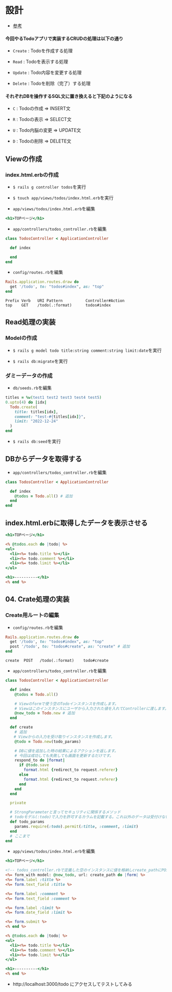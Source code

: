 # 設計

+ [参考](https://qiita.com/hito_taro/items/4915ac9004046e26f23d) <br>

#### 今回やるTodoアプリで実装するCRUDの処理は以下の通り

+ `Create` : Todoを作成する処理<br>

+ `Read` : Todoを表示する処理<br>

+ `Update` : Todo内容を変更する処理<br>

+ `Delete` : Todoを削除（完了）する処理<br>

#### それぞれDBを操作するSQL文に置き換えると下記のようになる

+ `C` : Todoの作成 => INSERT文<br>

+ `R` : Todoの表示 => SELECT文<br>

+ `U` : Todo内脳の変更 => UPDATE文<br>

+ `D` : Todoの削除 => DELETE文<br>

## Viewの作成

### index.html.erbの作成

+ `$ rails g controller todos`を実行<br>

+ `$ touch app/views/todos/index.html.erb`を実行<br>

+ `app/views/todos/index.html.erb`を編集<br>

```html:index.html.erb
<h1>TOPページ</h1>
```

+ `app/controllers/todos_controller.rb`を編集<br>

```rb:todos_controller.rb
class TodosController < ApplicationController

  def index

  end
end
```

+ `config/routes.rb`を編集<br>

```rb:routes.rb
Rails.application.routes.draw do
  get '/todo', to: "todos#index", as: "top"
end
```

```
Prefix Verb   URI Pattern          Controller#Action
top    GET    /todo(.:format)      todos#index
```

## Read処理の実装

### Modelの作成

+ `$ rails g model todo title:string comment:string limit:date`を実行<br>

+ `$ rails db:migrate`を実行<br>

### ダミーデータの作成

+ `db/seeds.rb`を編集<br>

```rb:seeds.rb
titles = %w(test1 test2 test3 test4 test5)
0.upto(4) do |idx|
  Todo.create(
    title: titles[idx],
    comment: "test-#{titles[idx]}",
    limit: "2022-12-24"
  )
end
```

+ `$ rails db:seed`を実行<br>

## DBからデータを取得する

+ `app/controllers/todos_controller.rb`を編集<br>

```rb:todos_controller.rb
class TodosController < ApplicationController

  def index
    @todos = Todo.all() # 追加
  end
end
```

## index.html.erbに取得したデータを表示させる

```app/views/todos/index.html.erb
<h1>TOPページ</h1>

<% @todos.each do |todo| %>
<ul>
  <li><%= todo.title %></li>
  <li><%= todo.comment %></li>
  <li><%= todo.limit %></li>
</ul>

<h1>----------</h1>
<% end %>
```

## 04. Crate処理の実装

### Create用ルートの編集

+ `config/routes.rb`を編集<br>

```rb:routes.rb
Rails.application.routes.draw do
  get '/todo', to: "todos#index", as: "top"
  post '/todo', to: "todos#create", as: "create" # 追加
end
```

```
create  POST   /todo(.:format)    todo#create
```

+ `app/controllers/todos_controller.rb`を編集<br>

```rb:todos_controller.rb
class TodosController < ApplicationController

  def index
    @todos = Todo.all()

    # Viewのformで使う空のTodoインスタンスを作成します。
    # Viewはこのインスタンスにユーザから入力された値を入れてControllerに渡します。
    @new_todo = Todo.new # 追加
  end

  def create
    # 追加
  　# Viewからの入力を受け取りインスタンスを作成します。
    @todo = Todo.new(todo_params)

    # DBに値を追加した時の結果によるアクションを返します。
    # 今回は成功しても失敗しても画面を更新するだけです。
    respond_to do |format|
      if @todo.save
        format.html {redirect_to request.referer}
      else
        format.html {redirect_to request.referer}
      end
    end
  end

  private

  # StrongParameterと言ってセキュリティに関係するメソッド
  # todoモデル(:todo)で入力を許可するカラムを記載する。これ以外のデータは受付けないようになる。
  def todo_params
    params.require(:todo).permit(:title, :comment, :limit)
  end
  # ここまで
end
```

+ `app/views/todos/index.html.erb`を編集<br>

```html:index.html.erb
<h1>TOPページ</h1>

<!-- todos_controller.rbで定義した空のインスタンスに値を格納しcreate_pathにPOSTします。 -->
<%= form_with model: @new_todo, url: create_path do |form| %>
<%= form.label :title %>
<%= form.text_field :title %>

<%= form.label :comment %>
<%= form.text_field :comment %>

<%= form.label :limit %>
<%= form.date_field :limit %>

<%= form.submit %>
<% end %>

<% @todos.each do |todo| %>
<ul>
  <li><%= todo.title %></li>
  <li><%= todo.comment %></li>
  <li><%= todo.limit %></li>
</ul>

<h1>----------</h1>
<% end %>
```

+ http://localhost:3000/todo にアクセスしてテストしてみる <br>
